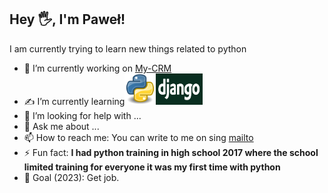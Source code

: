 ## Hey 🖐, I'm Paweł!


I am currently trying to learn new things related to python



- 🔭 I’m currently working on [My-CRM](https://github.com/Pawelooo/My-CRM)
- ✍ I’m currently learning<img src="Python.svg.png" alt="drawing" width="50px" height="50px"/><img src="django2.png" alt="drawing" width="75px" height="50px"/>
- 🤔 I’m looking for help with ...
- 💬 Ask me about ...
- 📫 How to reach me: You can write to me on sing [mailto](mailto:pawel.rutkowski001@gmail.com)
- ⚡ Fun fact: <strong>I had python training in high school 2017 where the school limited training for everyone it was my first time with python</strong>
- 🎯 Goal (2023): Get job.

